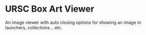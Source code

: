 # URSC Box Art Viewer
An image viewer with auto closing options for showing an image in launchers, collections... etc.
